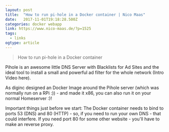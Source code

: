 ```yaml
---
layout: post 
title:  "How to run pi-hole in a Docker container | Nico Maas" 
date:   2017-11-01T19:18:28.500Z 
categories: docker webapp
link: https://www.nico-maas.de/?p=1525 
tags:
  - links
ogtype: article 
---
```


> How to run pi-hole in a Docker container

Pihole is an awesome little DNS Server with Blacklists for Ad Sites and the ideal tool to install a small and powerful ad filter for the whole network (Intro Video here).

As diginc designed an Docker Image around the Pihole server (which was normally run on a RPi :)) - and made it x86, you can also run it on your normal Homeserver :)!

Important things just before we start: The Docker container needs to bind to ports 53 (DNS) and 80 (HTTP) - so, if you need to run your own DNS - that could interfere. If you need port 80 for some other website - you'll have to make an reverse proxy.
